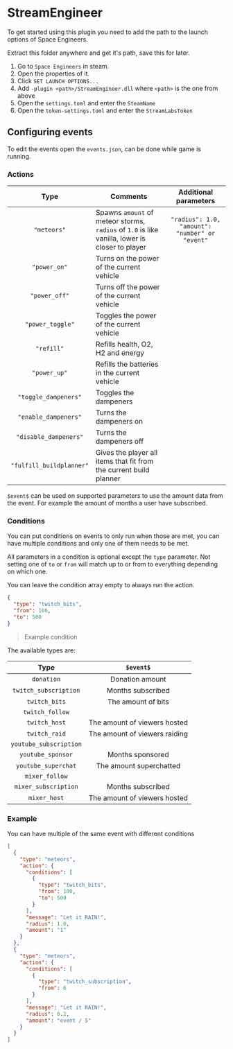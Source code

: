 ﻿# StreamEngineer

To get started using this plugin you need to add the path to the launch options of Space Engineers.

Extract this folder anywhere and get it's path, save this for later.

 1. Go to `Space Engineers` in steam. 
 2. Open the properties of it.
 3. Click `SET LAUNCH OPTIONS...`
 4. Add `-plugin <path>/StreamEngineer.dll` where `<path>` is the one from above 
 5. Open the `settings.toml` and enter the `SteamName` 
 6. Open the `token-settings.toml` and enter the `StreamLabsToken`
 
## Configuring events

To edit the events open the `events.json`, can be done while game is running.

### Actions
|           Type           | Comments                                                                                       |              Additional parameters             |
|:------------------------:|------------------------------------------------------------------------------------------------|:----------------------------------------------:|
|        `"meteors"`       | Spawns `amount` of meteor storms, `radius` of `1.0` is like vanilla, lower is closer to player | `"radius": 1.0, "amount": "number" or "event"` |
|       `"power_on"`       | Turns on the power of the current vehicle                                                      |                                                |
|       `"power_off"`      | Turns off the power of the current vehicle                                                     |                                                |
|     `"power_toggle"`     | Toggles the power of the current vehicle                                                       |                                                |
|        `"refill"`        | Refills health, O2, H2 and energy                                                              |                                                |
|       `"power_up"`       | Refills the batteries in the current vehicle                                                   |                                                |
|   `"toggle_dampeners"`   | Toggles the dampeners                                                                          |                                                |
|   `"enable_dampeners"`   | Turns the dampeners on                                                                         |                                                |
|   `"disable_dampeners"`  | Turns the dampeners off                                                                        |                                                |
| `"fulfill_buildplanner"` | Gives the player all items that fit from the current build planner                             |                                                |

`$event$` can be used on supported parameters to use the amount data from the event. 
For example the amount of months a user have subscribed.

### Conditions

You can put conditions on events to only run when those are met, you can have multiple conditions and only one of them needs to be met.

All parameters in a condition is optional except the `type` parameter. 
Not setting one of `to` or `from` will match up to or from to everything depending on which one.

You can leave the condition array empty to always run the action.

```json
{
  "type": "twitch_bits",
  "from": 100,
  "to": 500
}
```
> Example condition

The available types are:

|          Type          |           `$event$`           |
|:----------------------:|:-----------------------------:|
| `donation`             | Donation amount               |
| `twitch_subscription`  | Months subscribed             |
| `twitch_bits`          | The amount of bits            |
| `twitch_follow`        |                               |
| `twitch_host`          | The amount of viewers hosted  |
| `twitch_raid`          | The amount of viewers raiding |
| `youtube_subscription` |                               |
| `youtube_sponsor`      | Months sponsored              |
| `youtube_superchat`    | The amount superchatted       |
| `mixer_follow`         |                               |
| `mixer_subscription`   | Months subscribed             |
| `mixer_host`           | The amount of viewers hosted  |

### Example

You can have multiple of the same event with different conditions

```json
[
  {
    "type": "meteors",
    "action": {
      "conditions": [
        {
          "type": "twitch_bits",
          "from": 100,
          "to": 500
        }
      ],
      "message": "Let it RAIN!",
      "radius": 1.0,
      "amount": "1"
    }
  },
  {
    "type": "meteors",
    "action": {
      "conditions": [
        {
          "type": "twitch_subscription",
          "from": 6
        }
      ],
      "message": "Let it RAIN!",
      "radius": 0.2,
      "amount": "event / 5"
    }
  }
]
```